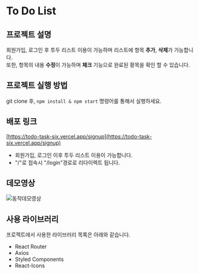 # To Do List

## 프로젝트 설명

회원가입, 로그인 후 투두 리스트 이용이 가능하며 리스트에 항목 **추가**, **삭제**가 가능합니다.  
또한, 항목의 내용 **수정**이 가능하며 **체크** 기능으로 완료된 황목을 확인 할 수 있습니다.

## 프로젝트 실행 방법

git clone 후, `npm install & npm start` 명령어를 통해서 실행하세요.

## 배포 링크

[https://todo-task-six.vercel.app/signup](https://todo-task-six.vercel.app/signup)

- 회원가입, 로그인 이후 투두 리스트 이용이 가능합니다.
- "/"로 접속시 "/login"경로로 리다이렉트 됩니다.

## 데모영상

![동작데모영상](https://media3.giphy.com/media/v1.Y2lkPTc5MGI3NjExYWY5ZDFhOTRiZjA0Y2ZkMDJiNDgwMzI3YjgwNWZiODZkZDk3ZGUwZiZjdD1n/lbqytyWdTUkwi04Zdu/giphy.gif)

## 사용 라이브러리

프로젝트에서 사용한 라이브러리 목록은 아래와 같습니다.

- React Router
- Axios
- Styled Components
- React-Icons
